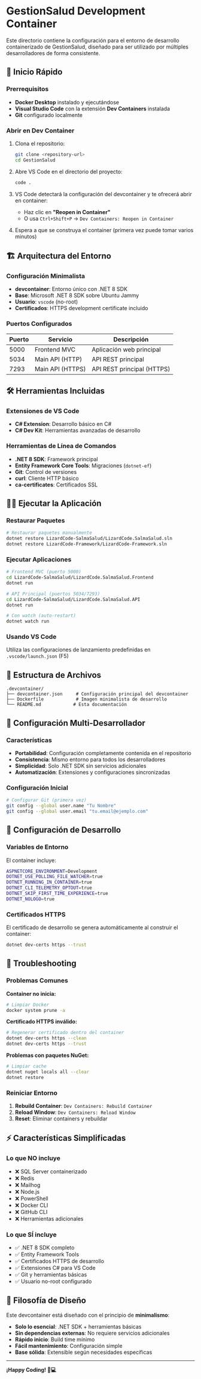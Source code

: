 # GestionSalud Development Container

Este directorio contiene la configuración para el entorno de desarrollo containerizado de GestionSalud, diseñado para ser utilizado por múltiples desarrolladores de forma consistente.

## 🚀 Inicio Rápido

### Prerrequisitos

- **Docker Desktop** instalado y ejecutándose
- **Visual Studio Code** con la extensión **Dev Containers** instalada
- **Git** configurado localmente

### Abrir en Dev Container

1. Clona el repositorio:
   ```bash
   git clone <repository-url>
   cd GestionSalud
   ```

2. Abre VS Code en el directorio del proyecto:
   ```bash
   code .
   ```

3. VS Code detectará la configuración del devcontainer y te ofrecerá abrir en container:
   - Haz clic en **"Reopen in Container"**
   - O usa `Ctrl+Shift+P` → `Dev Containers: Reopen in Container`

4. Espera a que se construya el container (primera vez puede tomar varios minutos)

## 🏗️ Arquitectura del Entorno

### Configuración Minimalista

- **devcontainer**: Entorno único con .NET 8 SDK
- **Base**: Microsoft .NET 8 SDK sobre Ubuntu Jammy
- **Usuario**: `vscode` (no-root)
- **Certificados**: HTTPS development certificate incluido

### Puertos Configurados

| Puerto | Servicio | Descripción |
|--------|----------|-------------|
| 5000 | Frontend MVC | Aplicación web principal |
| 5034 | Main API (HTTP) | API REST principal |
| 7293 | Main API (HTTPS) | API REST principal (HTTPS) |

## 🛠️ Herramientas Incluidas

### Extensiones de VS Code

- **C# Extension**: Desarrollo básico en C#
- **C# Dev Kit**: Herramientas avanzadas de desarrollo

### Herramientas de Línea de Comandos

- **.NET 8 SDK**: Framework principal
- **Entity Framework Core Tools**: Migraciones (`dotnet-ef`)
- **Git**: Control de versiones
- **curl**: Cliente HTTP básico
- **ca-certificates**: Certificados SSL

## 🏃‍♂️ Ejecutar la Aplicación

### Restaurar Paquetes

```bash
# Restaurar paquetes manualmente
dotnet restore LizardCode-SalmaSalud/LizardCode.SalmaSalud.sln
dotnet restore LizardCode-Framework/LizardCode-Framework.sln
```

### Ejecutar Aplicaciones

```bash
# Frontend MVC (puerto 5000)
cd LizardCode-SalmaSalud/LizardCode.SalmaSalud.Frontend
dotnet run

# API Principal (puertos 5034/7293)
cd LizardCode-SalmaSalud/LizardCode.SalmaSalud.API
dotnet run

# Con watch (auto-restart)
dotnet watch run
```

### Usando VS Code

Utiliza las configuraciones de lanzamiento predefinidas en `.vscode/launch.json` (F5)

## 📁 Estructura de Archivos

```
.devcontainer/
├── devcontainer.json     # Configuración principal del devcontainer
├── Dockerfile            # Imagen minimalista de desarrollo
└── README.md            # Esta documentación
```

## 🔄 Configuración Multi-Desarrollador

### Características

- **Portabilidad**: Configuración completamente contenida en el repositorio
- **Consistencia**: Mismo entorno para todos los desarrolladores
- **Simplicidad**: Solo .NET SDK sin servicios adicionales
- **Automatización**: Extensiones y configuraciones sincronizadas

### Configuración Inicial

```bash
# Configurar Git (primera vez)
git config --global user.name "Tu Nombre"
git config --global user.email "tu.email@ejemplo.com"
```

## 🔧 Configuración de Desarrollo

### Variables de Entorno

El container incluye:
```bash
ASPNETCORE_ENVIRONMENT=Development
DOTNET_USE_POLLING_FILE_WATCHER=true
DOTNET_RUNNING_IN_CONTAINER=true
DOTNET_CLI_TELEMETRY_OPTOUT=true
DOTNET_SKIP_FIRST_TIME_EXPERIENCE=true
DOTNET_NOLOGO=true
```

### Certificados HTTPS

El certificado de desarrollo se genera automáticamente al construir el container:
```bash
dotnet dev-certs https --trust
```

## 🐛 Troubleshooting

### Problemas Comunes

**Container no inicia:**
```bash
# Limpiar Docker
docker system prune -a
```

**Certificado HTTPS inválido:**
```bash
# Regenerar certificado dentro del container
dotnet dev-certs https --clean
dotnet dev-certs https --trust
```

**Problemas con paquetes NuGet:**
```bash
# Limpiar cache
dotnet nuget locals all --clear
dotnet restore
```

### Reiniciar Entorno

1. **Rebuild Container**: `Dev Containers: Rebuild Container`
2. **Reload Window**: `Dev Containers: Reload Window`
3. **Reset**: Eliminar containers y rebuildar

## ⚡ Características Simplificadas

### Lo que NO incluye

- ❌ SQL Server containerizado
- ❌ Redis
- ❌ Mailhog
- ❌ Node.js
- ❌ PowerShell
- ❌ Docker CLI
- ❌ GitHub CLI
- ❌ Herramientas adicionales

### Lo que SÍ incluye

- ✅ .NET 8 SDK completo
- ✅ Entity Framework Tools
- ✅ Certificados HTTPS de desarrollo
- ✅ Extensiones C# para VS Code
- ✅ Git y herramientas básicas
- ✅ Usuario no-root configurado

## 🎯 Filosofía de Diseño

Este devcontainer está diseñado con el principio de **minimalismo**:

- **Solo lo esencial**: .NET SDK + herramientas básicas
- **Sin dependencias externas**: No requiere servicios adicionales
- **Rápido inicio**: Build time mínimo
- **Fácil mantenimiento**: Configuración simple
- **Base sólida**: Extensible según necesidades específicas

---

**¡Happy Coding! 🏥💻**